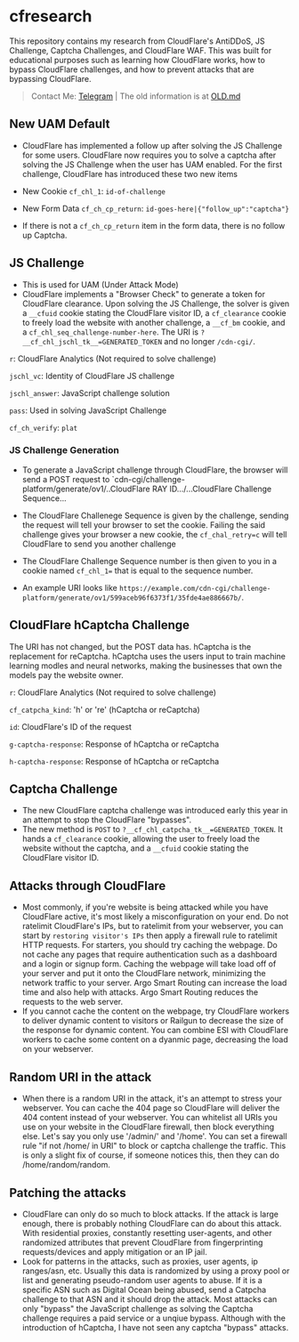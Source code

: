 # cfresearch
This repository contains my research from CloudFlare's AntiDDoS, JS Challenge, Captcha Challenges, and CloudFlare WAF.
This was built for educational purposes such as learning how CloudFlare works, how to bypass CloudFlare challenges, and how to prevent attacks that are bypassing CloudFlare.
> Contact Me: [Telegram](https://t.me/trespassed) | The old information is at [OLD.md](https://github.com/scaredos/cfresearch/blob/master/OLD.md)

## New UAM Default
- CloudFlare has implemented a follow up after solving the JS Challenge for some users. CloudFlare now requires you to solve a captcha after solving the JS Challenge when the user has UAM enabled. For the first challenge, CloudFlare has introduced these two new items
- New Cookie
`cf_chl_1`: `id-of-challenge`

- New Form Data
`cf_ch_cp_return`: `id-goes-here|{"follow_up":"captcha"}`

- If there is not a `cf_ch_cp_return` item in the form data, there is no follow up Captcha. 


## JS Challenge
- This is used for UAM (Under Attack Mode)
- CloudFlare implements a "Browser Check" to generate a token for CloudFlare clearance. Upon solving the JS Challenge, the solver is given a `__cfuid` cookie stating the CloudFlare visitor ID, a `cf_clearance` cookie to freely load the website with another challenge, a `__cf_bm` cookie, and a `cf_chl_seq_challenge-number-here`. The URI is `?__cf_chl_jschl_tk__=GENERATED_TOKEN` and no longer `/cdn-cgi/`.

`r`: CloudFlare Analytics (Not required to solve challenge)

`jschl_vc`: Identity of CloudFlare JS challenge

`jschl_answer`: JavaScript challenge solution

`pass`: Used in solving JavaScript Challenge

`cf_ch_verify`: `plat`


### JS Challenge Generation
- To generate a JavaScript challenge through CloudFlare, the browser will send a POST request to `cdn-cgi/challenge-platform/generate/ov1/..CloudFlare RAY ID.../...CloudFlare Challenge Sequence...
- The CloudFlare Challenege Sequence is given by the challenge, sending the request will tell your browser to set the cookie. Failing the said challenge gives your browser a new cookie, the `cf_chal_retry=c` will tell CloudFlare to send you another challenge
- The CloudFlare Challenge Sequence number is then given to you in a cookie named `cf_chl_1=` that is equal to the sequence number. 

- An example URI looks like `https://example.com/cdn-cgi/challenge-platform/generate/ov1/599aceb96f6373f1/35fde4ae886667b/`.

## CloudFlare hCaptcha Challenge
The URI has not changed, but the POST data has. hCaptcha is the replacement for reCaptcha. hCaptcha uses the users input to train machine learning modles and neural networks, making the businesses that own the models pay the website owner.

`r`: CloudFlare Analytics (Not required to solve challenge)

`cf_catpcha_kind`: 'h' or 're' (hCaptcha or reCaptcha)

`id`: CloudFlare's ID of the request

`g-captcha-response`: Response of hCaptcha or reCaptcha

`h-captcha-response`: Response of hCaptcha or reCaptcha


## Captcha Challenge
- The new CloudFlare captcha challenge was introduced early this year in an attempt to stop the CloudFlare "bypasses".
- The new method is `POST` to `?__cf_chl_catpcha_tk__=GENERATED_TOKEN`. It hands a `cf_clearance` cookie, allowing the user to freely load the website without the captcha, and a `__cfuid` cookie stating the CloudFlare visitor ID. 


## Attacks through CloudFlare
- Most commonly, if you're website is being attacked while you have CloudFlare active, it's most likely a misconfiguration on your end. Do not ratelimit CloudFlare's IPs, but to ratelimit from your webserver, you can start by `restoring visitor's IPs` then apply a firewall rule to ratelimit HTTP requests. For starters, you should try caching the webpage. Do not cache any pages that require authentication such as a dashboard and a login or signup form. Caching the webpage will take load off of your server and put it onto the CloudFlare network, minimizing the network traffic to your server. Argo Smart Routing can increase the load time and also help with attacks. Argo Smart Routing reduces the requests to the web server.
- If you cannot cache the content on the webpage, try CloudFlare workers to deliver dynamic content to visitors or Railgun to decrease the size of the response for dynamic content. You can combine ESI with CloudFlare workers to cache some content on a dyanmic page, decreasing the load on your webserver. 

## Random URI in the attack
- When there is a random URI in the attack, it's an attempt to stress your webserver. You can cache the 404 page so CloudFlare will deliver the 404 content instead of your webserver. You can whitelist all URIs you use on your website in the CloudFlare firewall, then block everything else. Let's say you only use '/admin/' and '/home'. You can set a firewall rule "if not /home/ in URI" to block or captcha challenge the traffic. This is only a slight fix of course, if someone notices this, then they can do /home/random/random. 

## Patching the attacks
- CloudFlare can only do so much to block attacks. If the attack is large enough, there is probably nothing CloudFlare can do about this attack. With residential proxies, constantly resetting user-agents, and other randomized attributes that prevent CloudFlare from fingerprinting requests/devices and apply mitigation or an IP jail.
- Look for patterns in the attacks, such as proxies, user agents, ip ranges/asn, etc. Usually this data is randomized by using a proxy pool or list and generating pseudo-random user agents to abuse. If it is a specific ASN such as Digital Ocean being abused, send a Catpcha challenge to that ASN and it should drop the attack. Most attacks can only "bypass" the JavaScript challenge as solving the Captcha challenge requires a paid service or a unqiue bypass. Although with the introduction of hCaptcha, I have not seen any captcha "bypass" attacks.
